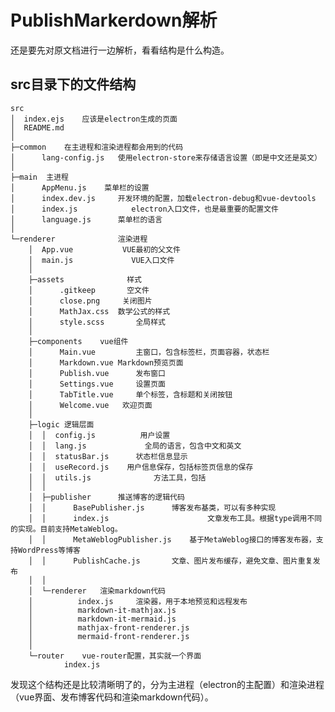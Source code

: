 <!--
 * @Author: szx
 * @Date: 2022-07-23 22:26:24
 * @LastEditTime: 2022-07-23 22:26:26
 * @Description: 
 * @FilePath: \push-markdown\docs\PublishMarkerdown解析.md
-->
# PublishMarkerdown解析

还是要先对原文档进行一边解析，看看结构是什么构造。

## src目录下的文件结构

```
src
│  index.ejs	应该是electron生成的页面
│  README.md	
│
├─common	在主进程和渲染进程都会用到的代码
│      lang-config.js	使用electron-store来存储语言设置（即是中文还是英文）
│
├─main	主进程
│      AppMenu.js	 菜单栏的设置	
│      index.dev.js		开发环境的配置，加载electron-debug和vue-devtools
│      index.js			   electron入口文件，也是最重要的配置文件
│      language.js		菜单栏的语言
│
└─renderer				渲染进程
    │  App.vue			 VUE最初的父文件	
    │  main.js			   VUE入口文件
    │
    ├─assets			  样式
    │      .gitkeep		  空文件
    │      close.png 	 关闭图片
    │      MathJax.css  数学公式的样式
    │      style.scss		全局样式
    │
    ├─components	vue组件
    │      Main.vue			主窗口，包含标签栏，页面容器，状态栏
    │      Markdown.vue	Markdown预览页面
    │      Publish.vue		发布窗口
    │      Settings.vue		设置页面
    │      TabTitle.vue		单个标签，含标题和关闭按钮
    │      Welcome.vue	 欢迎页面
    │
    ├─logic	逻辑层面
    │  │  config.js			 用户设置
    │  │  lang.js			  全局的语言，包含中文和英文
    │  │  statusBar.js		状态栏信息显示
    │  │  useRecord.js	  用户信息保存，包括标签页信息的保存
    │  │  utils.js				方法工具，包括
    │  │
    │  ├─publisher		推送博客的逻辑代码
    │  │      BasePublisher.js		博客发布基类，可以有多种实现
    │  │      index.js						文章发布工具。根据type调用不同的实现。目前支持MetaWeblog。
    │  │      MetaWeblogPublisher.js	基于MetaWeblog接口的博客发布器，支持WordPress等博客
    │  │      PublishCache.js		文章、图片发布缓存，避免文章、图片重复发布
    │  │
    │  └─renderer	渲染markdown代码
    │          index.js		渲染器，用于本地预览和远程发布
    │          markdown-it-mathjax.js
    │          markdown-it-mermaid.js
    │          mathjax-front-renderer.js
    │          mermaid-front-renderer.js
    │
    └─router	vue-router配置，其实就一个界面
            index.js
```

发现这个结构还是比较清晰明了的，分为主进程（electron的主配置）和渲染进程（vue界面、发布博客代码和渲染markdown代码）。
